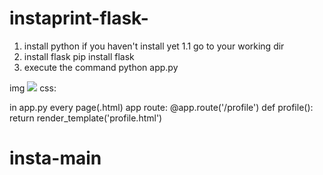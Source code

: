 # instaprint-flask-
1. install python if you haven't install yet
1.1 go to your working dir 
2. install flask
    pip install flask
3. execute the command 
    python app.py    


 img  <image src="{{ url_for('static', filename= 'ricci.jpg')}}">
 css: <link rel="stylesheet" type="text/css" href="{{ url_for('static', filename= 'style.css')}}">


 in app.py every page(.html) app route: 
@app.route('/profile')
def profile():
    return render_template('profile.html')
# insta-main
